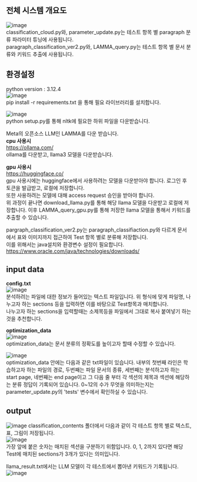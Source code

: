 ## 전체 시스템 개요도
![image](https://github.com/user-attachments/assets/928ba09f-5572-4f46-9d89-d2677999aa29)  
classification_cloud.py와, parameter_update.py는 테스트 항목 별 paragraph 분류 파라미터 튜닝에 사용됩니다.  
paragraph_classification_ver2.py와, LAMMA_query.py는 테스트 항목 별 문서 분류와 키워드 추출에 사용됩니다.  

## 환경설정  
python version : 3.12.4  
![image](https://github.com/user-attachments/assets/651fbbbe-bb55-4940-8b39-c86a2330ff01)  
pip install -r requirements.txt 을 통해 필요 라이브러리를 설치합니다.  

![image](https://github.com/user-attachments/assets/927300d0-9b19-47ec-b44f-375d13bf0434)  
python setup.py를 통해 nltk에 필요한 하위 파일을 다운받습니다.  

Meta의 오픈소스 LLM인 LAMMA를 다운 받습니다.  
**cpu 사용시**  
https://ollama.com/  
ollama를 다운받고, llama3 모델을 다운받습니다.  

**gpu 사용시**  
https://huggingface.co/  
gpu 사용시에는 huggingface에서 사용하려는 모델을 다운받아야 합니다. 로그인 후 토큰을 발급받고, 로컬에 저장합니다.  
또한 사용하려는 모델에 대해 access request 승인을 받아야 합니다.  
위 과정이 끝나면 download_llama.py를 통해 해당 llama 모델을 다운받고 로컬에 저장합니다. 이후 LAMMA_query_gpu.py를 통해 저장한 llama 모델을 통해서 키워드를 추출할 수 있습니다.  

pargraph_classification_ver2.py는 paragraph_classifiaction.py와 다르게 문서에서 표와 이미지까지 접근하여 Test 항목 별로 분류해 저장합니다.  
이를 위해서는 java설치와 환경변수 설정이 필요합니다.  
https://www.oracle.com/java/technologies/downloads/  

## input data  
**config.txt**  
![image](https://github.com/user-attachments/assets/42379c34-52c2-4ba1-9171-f7bd7166444e)  
분석하려는 파일에 대한 정보가 들어있는 텍스트 파일입니다. 위 형식에 맞게 파일명, 나누고자 하는 sections 등을 입력하면 이를 바탕으로 Test항목과 매치합니다.   
나누고자 하는 sections을 입력할때는 소제목등을 파일에서 그대로 복사 붙여넣기 하는 것을 추천합니다.

**optimization_data**  
![image](https://github.com/user-attachments/assets/210bb3dd-c7d4-4363-a907-da8b1a86ca28)  
optimization_data는 문서 분류의 정확도를 높이고자 할때 수정할 수 있습니다. 

![image](https://github.com/user-attachments/assets/590d6d78-fe99-427a-8e0e-888cb21a9101)  
optimization_data 안에는 다음과 같은 txt파일이 있습니다. 내부의 첫번째 라인은 학습하고자 하는 파일의 경로, 두번째는 파일 문서의 종류, 세번째는 분석하고자 하는 start page, 네번째는 end page이고 그 다음 줄 부터 각 섹션의 제목과
섹션에 해당하는 분류 정답이 기록되어 있습니다. 0~12의 수가 무엇을 의미하는지는 parameter_update.py의 'tests' 변수에서 확인하실 수 있습니다. 

## output  
![image](https://github.com/user-attachments/assets/3000e8f0-6bc7-4844-87f1-d4639721b2b6) 
classification_contents 폴더에서 다음과 같이 각 테스트 항목 별로 텍스트, 표, 그림이 저장됩니다.  
![image](https://github.com/user-attachments/assets/728fd87c-395b-4b67-877f-4015d190b8a3)  
가장 앞에 붙은 숫자는 매치된 섹션을 구분하기 위함입니다. 0, 1, 2까지 있다면 해당 Test에 매치된 sections가 3개가 있다는 의미입니다.  

llama_result.txt에서는 LLM 모델이 각 테스트에서 뽑아낸 키워드가 기록됩니다.    
![image](https://github.com/user-attachments/assets/393e2164-8975-41b0-b6a6-d96718963279)













